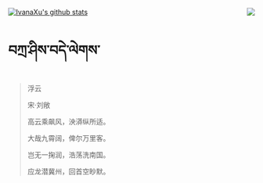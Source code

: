 [![IvanaXu's github stats](https://github-readme-stats.vercel.app/api?username=IvanaXu&show_icons=true&theme=vue-dark)](https://github.com/anuraghazra/github-readme-stats)
<img align="right" src="https://github-readme-stats.vercel.app/api/top-langs/?username=IvanaXu&langs_count=3&theme=graywhite" />
# བཀྲ་ཤིས་བདེ་ལེགས་
> 浮云
>
> 宋·刘敞
>
> 高云乘飙风，泱漭纵所适。
> 
> 大哉九霄阔，俾尔万里客。
> 
> 岂无一掬润，浩荡洗南国。
> 
> 应龙潜冀州，回首空眇默。